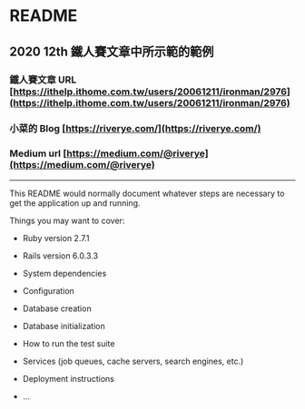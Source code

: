 # README
## 2020 12th 鐵人賽文章中所示範的範例
### 鐵人賽文章 URL [https://ithelp.ithome.com.tw/users/20061211/ironman/2976](https://ithelp.ithome.com.tw/users/20061211/ironman/2976)
### 小菜的 Blog [https://riverye.com/](https://riverye.com/)
### Medium url [https://medium.com/@riverye](https://medium.com/@riverye)

---

This README would normally document whatever steps are necessary to get the
application up and running.

Things you may want to cover:

* Ruby version 2.7.1

* Rails version 6.0.3.3

* System dependencies

* Configuration

* Database creation

* Database initialization

* How to run the test suite

* Services (job queues, cache servers, search engines, etc.)

* Deployment instructions

* ...
